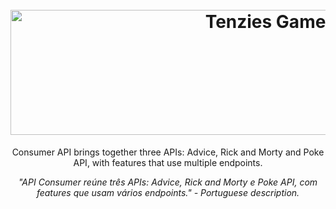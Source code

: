 <h1 align="center">
  <br>
  <img src="https://svgur.com/i/eoD.svg" alt="Tenzies Game" height="200" width="800">
  <br>
</h1>
<p align="center">Consumer API brings together three APIs: Advice, Rick and Morty and Poke API, with features that use multiple endpoints.</p>

<p align="center"><i>"API Consumer reúne três APIs: Advice, Rick and Morty e Poke API, com features que usam vários endpoints." - Portuguese description.</i></p>
